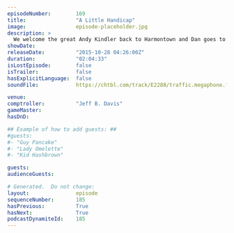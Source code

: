 ```yaml
---
episodeNumber:        169
title:                "A Little Handicap"
image:                episode-placeholder.jpg
description: >
  We welcome the great Andy Kindler back to Harmontown and Dan goes to the haunted hayride and something incredibly offensive happens. Watch the video at harmontown.com/live! Become a member!
showDate:             
releaseDate:          "2015-10-28 04:26:00Z"
duration:             "02:04:33"
isLostEpisode:        false
isTrailer:            false
hasExplicitLanguage:  false
soundFile:            https://chtbl.com/track/E2288/traffic.megaphone.fm/STA1112536018.mp3?updated=1561153550

venue:                
comptroller:          "Jeff B. Davis"
gameMaster:           
hasDnD:               

## Example of how to add guests: ##
#guests:
#- "Guy Pancake"
#- "Lady Omelette"
#- "Kid Hashbrown"

guests:
audienceGuests:

# Generated.  Do not change:
layout:               episode
sequenceNumber:       185
hasPrevious:          True
hasNext:              True
podcastDynamiteId:    185
---
```


<!-- The episode description will be rendered here -->
<!-- Add your content below here -->

